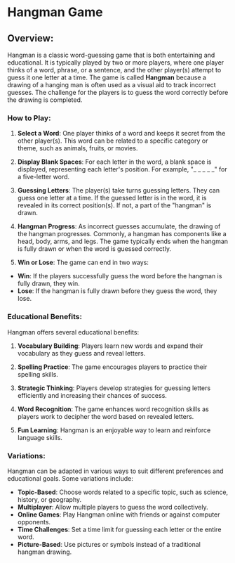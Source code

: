# Hangman Game

## Overview:

Hangman is a classic word-guessing game that is both entertaining and educational. It is typically played by two or more players, where one player thinks of a word, phrase, or a sentence, and the other player(s) attempt to guess it one letter at a time. The game is called **Hangman** because a drawing of a hanging man is often used as a visual aid to track incorrect guesses. The challenge for the players is to guess the word correctly before the drawing is completed.

### How to Play:

1. **Select a Word**: One player thinks of a word and keeps it secret from the other player(s). This word can be related to a specific category or theme, such as animals, fruits, or movies.

2. **Display Blank Spaces**: For each letter in the word, a blank space is displayed, representing each letter's position. For example, "_ _ _ _ _" for a five-letter word.

3. **Guessing Letters**: The player(s) take turns guessing letters. They can guess one letter at a time. If the guessed letter is in the word, it is revealed in its correct position(s). If not, a part of the "hangman" is drawn.

4. **Hangman Progress**: As incorrect guesses accumulate, the drawing of the hangman progresses. Commonly, a hangman has components like a head, body, arms, and legs. The game typically ends when the hangman is fully drawn or when the word is guessed correctly.

5. **Win or Lose**: The game can end in two ways:

- **Win**: If the players successfully guess the word before the hangman is fully drawn, they win.
- **Lose**: If the hangman is fully drawn before they guess the word, they lose.

### Educational Benefits:

Hangman offers several educational benefits:

1. **Vocabulary Building**: Players learn new words and expand their vocabulary as they guess and reveal letters.

2. **Spelling Practice**: The game encourages players to practice their spelling skills.

3. **Strategic Thinking**: Players develop strategies for guessing letters efficiently and increasing their chances of success.

4. **Word Recognition**: The game enhances word recognition skills as players work to decipher the word based on revealed letters.

5. **Fun Learning**: Hangman is an enjoyable way to learn and reinforce language skills.

### Variations:

Hangman can be adapted in various ways to suit different preferences and educational goals. Some variations include:

- **Topic-Based**: Choose words related to a specific topic, such as science, history, or geography.
- **Multiplayer**: Allow multiple players to guess the word collectively.
- **Online Games**: Play Hangman online with friends or against computer opponents.
- **Time Challenges**: Set a time limit for guessing each letter or the entire word.
- **Picture-Based**: Use pictures or symbols instead of a traditional hangman drawing.